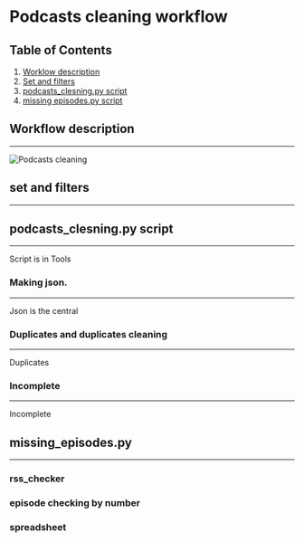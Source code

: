# Podcasts cleaning workflow

## Table of Contents
1. [Worklow description](#workflow-description)
2. [Set and filters](#making-necessary-changes-to-alma-record-creating-rools)
3. [podcasts_clesning.py script](#podcasts_clesning.py-script)
4. [missing episodes.py script](#missing-episodes)

## Workflow description
***
![Podcasts cleaning](/podcast_cleaning_scheme.png)
## set and filters
***
## podcasts_clesning.py script
***
Script is in Tools
### Making json. 
***
Json is the central
### Duplicates and duplicates cleaning 
***
Duplicates
### Incomplete
***
Incomplete

## missing_episodes.py
***
### rss_checker
### episode checking by number
### spreadsheet


